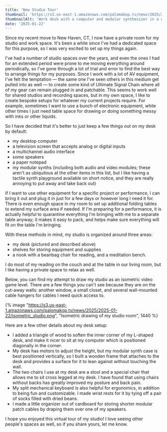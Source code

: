 ```yaml
---
title: 'New Studio Tour'
thumbnail: 'https://s3.us-east-1.amazonaws.com/palomakop.tv/news/2025/2025-01-22/studio_desk.jpg'
thumbnailAlt: 'Work desk with a computer and modular synthesizer in a darkened room'
date: '2025-01-22'
---
```


Since my recent move to New Haven, CT, I now have a private room for my studio and work space. It's been a while since I've had a dedicated space for this purpose, so I was very excited to set up my things again.

I've had a number of studio spaces over the years, and even the ones I had for an extended period were prone to me moving everything around periodically, so I've gone through a lot of trial and error to find the best way to arrange things for my purposes. Since I work with a lot of AV equipment, I've felt the temptation — the same one I've seen others in this medium get pulled into as well — to create some kind of Ultimate Signal Chain where all of my gear can remain plugged in and patchable. This seems to work well for shared studios and recording spaces, but in my own space, I like to create bespoke setups for whatever my current projects require. For example, sometimes I want to use a bunch of electronic equipment, while other times I just need table space for drawing or doing something messy with inks or other liquids.

So I have decided that it's better to just keep a few things out on my desk by default:

- my desktop computer
- a television screen that accepts analog or digital inputs
- a multichannel audio interface
- some speakers
- a paper notepad
- my modular synths (including both audio and video modules; these aren't as ubiquitous at the other items in this list, but I like having a tactile synth playground available on short notice, and they are really annoying to put away and take back out)

If I want to use other equipment for a specific project or performance, I can bring it out and plug it in just for a few days or however long I need it for. There is even enough space in my room to set up additional folding tables to extend my surface area if needed. If I'm preparing for a performance, it is actually helpful to quarantine everything I'm bringing with me to a separate table anyway; it makes it easy to pack, and helps make sure everything will fit on the table I'm bringing.

With these methods in mind, my studio is organized around three areas:

- my desk (pictured and described above)
- shelves for storing equipment and supplies
- a nook with a beanbag chair for reading, and a meditation bench.

I do most of my reading on the couch and at the table in our living room, but I like having a private space to relax as well.

Below, you can find my attempt to draw my studio as an isometric video game level. There are a few things you can't see because they are on the cut-away walls: another window, a small closet, and several wall-mounted cable hangers for cables I need quick access to.

{% image "https://s3.us-east-1.amazonaws.com/palomakop.tv/news/2025/2025-01-22/isometric_studio.png", "Isometric drawing of my studio room", 1440 %}

Here are a few other details about my desk setup:

- I added a triangle of wood to soften the inner corner of my L-shaped desk, and make it nicer to sit at my computer which is positioned diagonally in the corner.
- My desk has motors to adjust the height, but my modular synth case is best positioned vertically, so I built a wooden frame that attaches to the desk and provides a surface for it to lean against without touching the wall.
- The two chairs I use at my desk are a stool and a special chair that allows me to sit cross legged at my desk. I have found that using chairs without backs has greatly improved my posture and back pain.
- My split mechanical keyboard is also helpful for ergonomics, in addition to being fun and customizable. I made wrist rests for it by tying off a pair of socks filled with dried beans.
- I made a little organizer out of cardboard for storing shorter modular patch cables by draping them over one of my speakers.

I hope you enjoyed this virtual tour of my studio! I love seeing other people's spaces as well, so if you share yours, let me know.
